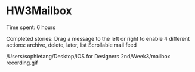 HW3Mailbox
==========
Time spent: 6 hours

Completed stories:
Drag a message to the left or right to enable 4 different actions: archive, delete, later, list
Scrollable mail feed

/Users/sophietang/Desktop/iOS for Designers 2nd/Week3/mailbox recording.gif